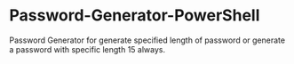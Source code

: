 # Password-Generator-PowerShell
Password Generator for generate specified length of password or generate a password with specific length 15 always.
